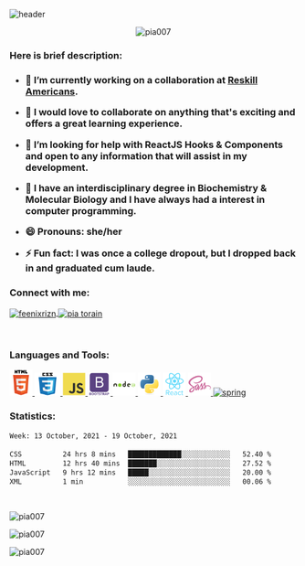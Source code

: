 <!-- Header -->
![header](https://capsule-render.vercel.app/api?type=waving&height=200&section=header&text=Hi%20👋,%20I'm%20Pia!&fontColor=ffffff&fontSize=70&color=timeGradient&animation=twinkling&)
<!-- <h1 align="center"></h1>
<h3 align="center">Thanks for taking a peak!</h3> -->
<p align="center"> <img src="https://komarev.com/ghpvc/?username=pia007&label=Profile%20views&color=0e75b6&style=flat" alt="pia007" /> 
</p>
<!-- <p align="center">
[![wakatime](https://wakatime.com/badge/github/Pia007/Pia007.svg)](https://wakatime.com/badge/github/Pia007/Pia007)
</p> -->

<!-- About Me -->
<h3 align="left">Here is brief description:<h3>

- 🔭 I’m currently working on a collaboration at [Reskill Americans](https://reskillamericans.org/training/).

<!-- - 🌱 I’m currently learning HTML5, CSS, JavaScript, ReactJS and  Node.js. -->

- 👯 I would love to collaborate on anything that's exciting and offers a great learning experience.

- 🤔 I’m looking for help with ReactJS Hooks & Components and open to any information that will assist in my development.

- 💬 I have an interdisciplinary degree in Biochemistry & Molecular Biology and I have always had a interest in computer programming. 

- 😄 Pronouns: she/her

- ⚡ Fun fact: I was once a college dropout, but I dropped back in and graduated cum laude.
   
<!-- Contacts -->
<h3 align="left">Connect with me:</h3>
<!-- <p align="left">
   [LinkedIn](https://linkedin.com/in/pia-torain-dev) or [Twitter](https://twitter.com/FeenixRizn).
 -->
<a href="https://twitter.com/feenixrizn" target="blank">
  <img align="center" src="https://raw.githubusercontent.com/rahuldkjain/github-profile-readme-generator/master/src/images/icons/Social/twitter.svg" alt="feenixrizn" height="30" width="40" />
</a>
<a href="https://linkedin.com/in/pia-torain-dev" target="blank">
  <img align="center" src="https://raw.githubusercontent.com/rahuldkjain/github-profile-readme-generator/master/src/images/icons/Social/linked-in-alt.svg" alt="pia torain" height="30" width="40" /></a>
</p>
<br/>
<!-- Skills -->
<h3 align="left" margin-bottom="10px">Languages and Tools:</h3>

<p align="left"> 
  <a href="https://www.w3.org/html/" target="_blank"> 
    <img src="https://raw.githubusercontent.com/devicons/devicon/master/icons/html5/html5-original-wordmark.svg" alt="html5" width="40" height="45"/> 
  </a> 
  <a href="https://www.w3schools.com/css/" target="_blank"> 
    <img src="https://raw.githubusercontent.com/devicons/devicon/master/icons/css3/css3-original-wordmark.svg" alt="css3" width="45"                    height="40"/> 
  </a> 
  <a href="https://developer.mozilla.org/en-US/docs/Web/JavaScript" target="_blank"> 
    <img src="https://raw.githubusercontent.com/devicons/devicon/master/icons/javascript/javascript-original.svg" alt="javascript" width="40"                  height="40"/> 
  </a> 
  <a href="https://getbootstrap.com" target="_blank"> 
    <img src="https://raw.githubusercontent.com/devicons/devicon/master/icons/bootstrap/bootstrap-plain-wordmark.svg" alt="bootstrap" width="40"                height="40"/>   
  </a> 
<!--   
  <a href="https://expressjs.com" target="_blank"> 
    <img src="https://raw.githubusercontent.com/devicons/devicon/master/icons/express/express-original-wordmark.svg" alt="express" width="40"                  height="40"/> 
  </a>  -->
  
  <a href="https://nodejs.org" target="_blank"> 
    <img src="https://raw.githubusercontent.com/devicons/devicon/master/icons/nodejs/nodejs-original-wordmark.svg" alt="nodejs" width="40"                      height="40"/> 
  </a> 
  <a href="https://www.python.org" target="_blank"> 
     <img src="https://raw.githubusercontent.com/devicons/devicon/master/icons/python/python-original.svg" alt="python" width="40" height="40"/> 
  </a> 
  <a href="https://reactjs.org/" target="_blank"> 
     <img src="https://raw.githubusercontent.com/devicons/devicon/master/icons/react/react-original-wordmark.svg" alt="react" width="40" height="40"/> 
  </a> 
  <a href="https://sass-lang.com" target="_blank"> 
    <img src="https://raw.githubusercontent.com/devicons/devicon/master/icons/sass/sass-original.svg" alt="sass" width="40" height="40"/> 
  </a> 
  <a href="https://spring.io/" target="_blank"> 
    <img src="https://www.vectorlogo.zone/logos/springio/springio-icon.svg" alt="spring" width="40" height="40"/> 
  </a> 
</p>
  

<!-- <p>
  <img align="left" src="https://github-readme-stats.vercel.app/api/top-langs?username=pia007&show_icons=true&locale=en&layout=compact" alt="pia007"     />
</p>

<p>&nbsp;
  <img align="center" src="https://github-readme-stats.vercel.app/api?username=pia007&show_icons=true&locale=en" alt="pia007" />
</p>

<p>
  <img align="center" src="https://github-readme-streak-stats.herokuapp.com/?user=pia007&" alt="pia007" />
</p> -->

<!-- Stats -->
<h3 align="left">Statistics:</h3>

<p align="left">

  <!--START_SECTION:waka-->
```text
Week: 13 October, 2021 - 19 October, 2021

CSS          24 hrs 8 mins   █████████████░░░░░░░░░░░░   52.40 % 
HTML         12 hrs 40 mins  ███████░░░░░░░░░░░░░░░░░░   27.52 % 
JavaScript   9 hrs 12 mins   █████░░░░░░░░░░░░░░░░░░░░   20.00 % 
XML          1 min           ░░░░░░░░░░░░░░░░░░░░░░░░░   00.06 % 
```
<!--END_SECTION:waka-->

</p>
<br/>
<p align="left">
   
   <img align="left" src="https://github-readme-stats.vercel.app/api?username=pia007&&show_icons=true&locale=en&hide_border=true&count_private=true&include_all_commits=true&theme=github_dark" alt="pia007" />
   
</p> 
<br/>
<p align="left">
   
   <img align="left" src="https://github-readme-stats.vercel.app/api/top-langs?username=pia007&&show_icons=true&locale=en&layout=compact&theme=github_dark&hide_border=true" alt="pia007" />
   
</p> 
<br/>
<p align="left">
<img align="left" src="https://github-readme-streak-stats.herokuapp.com/?user=pia007&&theme=github_dark&hide_border=true&background=0D1117&stroke=58A6FF&ring=58A6FF&fire=DD5E31&currStreakNum=C3D1D9&currStreakLabel=1F6FEB&sideNums=C3D1D9&dates=E4E2E2&sideLabels=1F6FEB" alt="pia007" />
</p>
<br>



   





